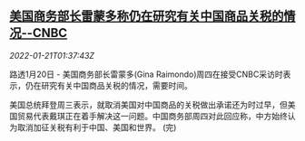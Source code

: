 <!--1642730463000-->
[美国商务部长雷蒙多称仍在研究有关中国商品关税的情况--CNBC](https://cn.reuters.com/article/us-moc-china-goods-tariffs-0121-idCNKBS2JV04P)
------

<div><i>2022-01-21T01:37:43Z</i></div><p>路透1月20日 - 美国商务部长雷蒙多(Gina Raimondo)周四在接受CNBC采访时表示，仍在研究有关中国商品关税的情况，需要时间。</p><p>美国总统拜登周三表示，就取消美国对中国商品的关税做出承诺还为时过早，但美国贸易代表戴琪正在着手解决这一问题。中国商务部周四对此回应称，中方始终认为取消加征关税有利于中国、美国和世界。 (完)</p>
